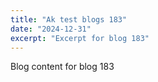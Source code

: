 ```yaml
---
title: "Ak test blogs 183"
date: "2024-12-31"
excerpt: "Excerpt for blog 183"
---
```


Blog content for blog 183